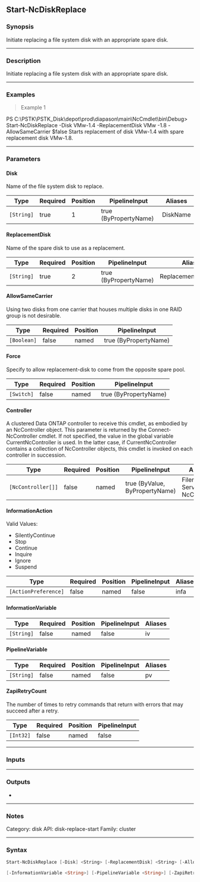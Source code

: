 Start-NcDiskReplace
-------------------

### Synopsis
Initiate replacing a file system disk with an appropriate spare disk.

---

### Description

Initiate replacing a file system disk with an appropriate spare disk.

---

### Examples
> Example 1

PS C:\PSTK\PSTK_Disk\depot\prod\diapason\main\NcCmdlet\bin\Debug> Start-NcDiskReplace -Disk VMw-1.4 -ReplacementDisk VMw
-1.8 -AllowSameCarrier $false
Starts replacement of disk VMw-1.4 with spare replacement disk VMw-1.8.

---

### Parameters
#### **Disk**
Name of the file system disk to replace.

|Type      |Required|Position|PipelineInput        |Aliases |
|----------|--------|--------|---------------------|--------|
|`[String]`|true    |1       |true (ByPropertyName)|DiskName|

#### **ReplacementDisk**
Name of the spare disk to use as a replacement.

|Type      |Required|Position|PipelineInput        |Aliases            |
|----------|--------|--------|---------------------|-------------------|
|`[String]`|true    |2       |true (ByPropertyName)|ReplacementDiskName|

#### **AllowSameCarrier**
Using two disks from one carrier that houses multiple disks in one RAID group is not desirable.

|Type       |Required|Position|PipelineInput        |
|-----------|--------|--------|---------------------|
|`[Boolean]`|false   |named   |true (ByPropertyName)|

#### **Force**
Specify to allow replacement-disk to come from the opposite spare pool.

|Type      |Required|Position|PipelineInput        |
|----------|--------|--------|---------------------|
|`[Switch]`|false   |named   |true (ByPropertyName)|

#### **Controller**
A clustered Data ONTAP controller to receive this cmdlet, as embodied by an NcController object.  This parameter is returned by the Connect-NcController cmdlet.  If not specified, the value in the global variable CurrentNcController is used.  In the latter case, if CurrentNcController contains a collection of NcController objects, this cmdlet is invoked on each controller in succession.

|Type              |Required|Position|PipelineInput                 |Aliases                          |
|------------------|--------|--------|------------------------------|---------------------------------|
|`[NcController[]]`|false   |named   |true (ByValue, ByPropertyName)|Filer<br/>Server<br/>NcController|

#### **InformationAction**

Valid Values:

* SilentlyContinue
* Stop
* Continue
* Inquire
* Ignore
* Suspend

|Type                |Required|Position|PipelineInput|Aliases|
|--------------------|--------|--------|-------------|-------|
|`[ActionPreference]`|false   |named   |false        |infa   |

#### **InformationVariable**

|Type      |Required|Position|PipelineInput|Aliases|
|----------|--------|--------|-------------|-------|
|`[String]`|false   |named   |false        |iv     |

#### **PipelineVariable**

|Type      |Required|Position|PipelineInput|Aliases|
|----------|--------|--------|-------------|-------|
|`[String]`|false   |named   |false        |pv     |

#### **ZapiRetryCount**
The number of times to retry commands that return with errors that may succeed after a retry.

|Type     |Required|Position|PipelineInput|
|---------|--------|--------|-------------|
|`[Int32]`|false   |named   |false        |

---

### Inputs

---

### Outputs
* 

---

### Notes
Category: disk
API: disk-replace-start
Family: cluster

---

### Syntax
```PowerShell
Start-NcDiskReplace [-Disk] <String> [-ReplacementDisk] <String> [-AllowSameCarrier <Boolean>] [-Force] [-Controller <NcController[]>] [-InformationAction <ActionPreference>] 
```
```PowerShell
[-InformationVariable <String>] [-PipelineVariable <String>] [-ZapiRetryCount <Int32>] [<CommonParameters>]
```
